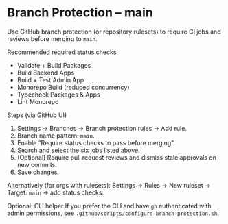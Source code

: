 Branch Protection – main
=================================

Use GitHub branch protection (or repository rulesets) to require CI jobs and reviews before merging to `main`.

Recommended required status checks
- Validate + Build Packages
- Build Backend Apps
- Build + Test Admin App
- Monorepo Build (reduced concurrency)
- Typecheck Packages & Apps
- Lint Monorepo

Steps (via GitHub UI)
1. Settings → Branches → Branch protection rules → Add rule.
2. Branch name pattern: `main`.
3. Enable “Require status checks to pass before merging”.
4. Search and select the six jobs listed above.
5. (Optional) Require pull request reviews and dismiss stale approvals on new commits.
6. Save changes.

Alternatively (for orgs with rulesets): Settings → Rules → New ruleset → Target: `main` → add status checks.

Optional: CLI helper
If you prefer the CLI and have `gh` authenticated with admin permissions, see `.github/scripts/configure-branch-protection.sh`.

